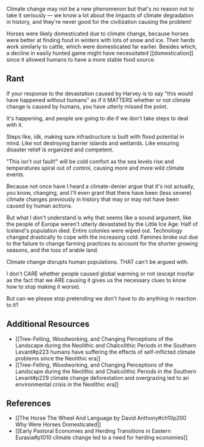 Climate change may not be a new phenomenon but that's no reason not to take it seriously — we know a lot about the impacts of climate degradation in history, and they're never good for the civilization causing the problem! 
 
 Horses were likely domesticated due to climate change, because horses were better at finding food in winters with lots of snow and ice. Their herds work similarly to cattle, which were domesticated far earlier. Besides which, a decline in easily hunted game might have necessitated [[domestication]] since it allowed humans to have a more stable food source. 
 
## Rant

 If your response to the devastation caused by Harvey is to say "this would have happened without humans" as if it MATTERS whether or not climate change is caused by humans, you have utterly missed the point.
 
It's happening, and people are going to die if we don't take steps to deal with it.

Steps like, idk, making sure infrastructure is built with flood potential in mind. Like not destroying barrier islands and wetlands. Like ensuring disaster relief is organized and competent.

"This isn't out fault!" will be cold comfort as the sea levels rise and temperatures spiral out of control, causing more and more wild climate events.

Because not once have I heard a climate-denier argue that it's not actually, you know, changing, and I'll even grant that there have been (less severe) climate changes previously in history that may or may not have been caused by human actions.

But what I don't understand is why that seems like a sound argument, like the people of Europe weren't utterly devastated by the Little Ice Age. Half of Iceland's population died. Entire colonies were wiped out. Technology changed drastically to cope with the increasing cold. Famines broke out due to the failure to change farming practices to account for the shorter growing seasons, and the loss of arable land.

Climate change disrupts human populations. THAT can't be argued with.

I don't CARE whether people caused global warming or not (except insofar as the fact that we ARE causing it gives us the necessary clues to know how to stop making it worse).

But can we please stop pretending we don't have to do anything in reaction to it?
 
 
 
## Additional Resources
 
* [[Tree-Felling, Woodworking, and Changing Perceptions of the Landscape during the Neolithic and Chalcolithic Periods in the Southern Levant#p223 humans have suffering the effects of self-inflicted climate problems since the Neolithic era]]
* [[Tree-Felling, Woodworking, and Changing Perceptions of the Landscape during the Neolithic and Chalcolithic Periods in the Southern Levant#p229 climate change deforestation and overgrazing led to an environmental crisis in the Neolithic era]]

## References
* [[The Horse The Wheel And Language by David Anthony#ch10p200 Why Were Horses Domesticated]] 
* [[Early Pastoral Economies and Herding Transitions in Eastern Eurasia#p1010 climate change led to a need for herding economies]]
